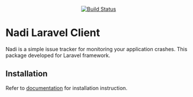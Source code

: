 <p align="center">
<a href="https://github.com/nadi-pro/nadi-laravel/actions"><img src="https://github.com/nadi-pro/nadi-laravel/actions/workflows/run-tests.yml/badge.svg" alt="Build Status"></a>
</p>

# Nadi Laravel Client

Nadi is a simple issue tracker for monitoring your application crashes. This package developed for Laravel framework.

## Installation

Refer to [documentation](https://docs.nadi.pro) for installation instruction.
